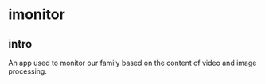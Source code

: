 # imonitor
## intro
 An app used to monitor our family based on the content of video and image processing.
